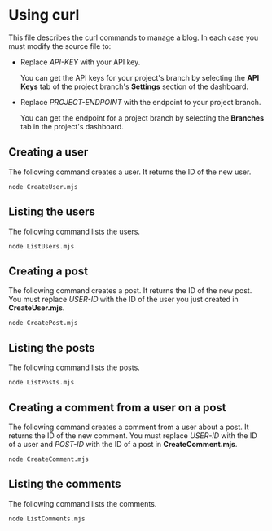 # Using curl

This file describes the curl commands to manage a blog.
In each case you must modify the source file to:

* Replace *API-KEY* with your API key.

  You can get the API keys for your project's branch by selecting the
  **API Keys** tab of the project branch's **Settings** section of the dashboard.
  
* Replace *PROJECT-ENDPOINT* with the endpoint to your project branch.
  
  You can get the endpoint for a project branch by selecting the 
  **Branches** tab in the project's dashboard.

## Creating a user

The following command creates a user.
It returns the ID of the new user.

```node
node CreateUser.mjs
```

## Listing the users

The following command lists the users.

```node
node ListUsers.mjs
```

## Creating a post

The following command creates a post.
It returns the ID of the new post.
You must replace *USER-ID* with the ID of the user you just created 
in **CreateUser.mjs**.

```node
node CreatePost.mjs
```

## Listing the posts

The following command lists the posts.

```node
node ListPosts.mjs
```

## Creating a comment from a user on a post

The following command creates a comment from a user about a post.
It returns the ID of the new comment.
You must replace *USER-ID* with the ID of a user
and *POST-ID* with the ID of a post
in **CreateComment.mjs**.

```node
node CreateComment.mjs
```

## Listing the comments

The following command lists the comments.

```node
node ListComments.mjs
```